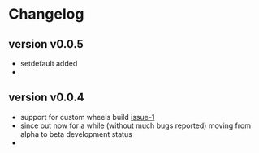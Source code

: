 
# Changelog


## version v0.0.5

- setdefault added
- 


## version v0.0.4

- support for custom wheels build [issue-1](https://github.com/kr-g/pyjsoncfg/issues/1)
- since out now for a while (without much bugs reported) moving from alpha
 to beta development status
-

